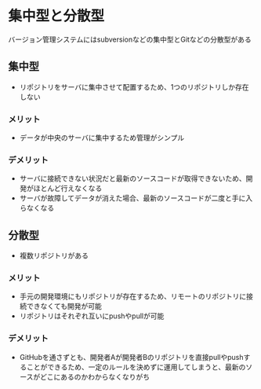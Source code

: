 # 集中型と分散型
バージョン管理システムにはsubversionなどの集中型とGitなどの分散型がある

## 集中型
* リポジトリをサーバに集中させて配置するため、1つのリポジトリしか存在しない

### メリット
* データが中央のサーバに集中するため管理がシンプル

### デメリット
* サーバに接続できない状況だと最新のソースコードが取得できないため、開発がほとんど行えなくなる
* サーバが故障してデータが消えた場合、最新のソースコードが二度と手に入らなくなる

## 分散型
* 複数リポジトリがある

### メリット
* 手元の開発環境にもリポジトリが存在するため、リモートのリポジトリに接続できなくても開発が可能
* リポジトリはそれぞれ互いにpushやpullが可能

### デメリット
* GitHubを通さずとも、開発者Aが開発者Bのリポジトリを直接pullやpushすることができるため、一定のルールを決めずに運用してしまうと、最新のソースがどこにあるのかわからなくなりがち

